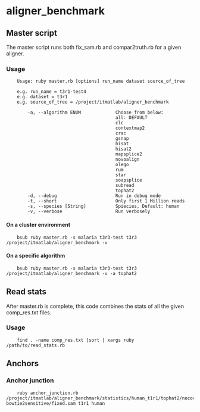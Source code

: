 # aligner_benchmark

## Master script

The master script runs both fix_sam.rb and compar2truth.rb for a given aligner.

### Usage
        Usage: ruby master.rb [options] run_name dataset source_of_tree

        e.g. run_name = t3r1-test4
        e.g. dataset = t3r1
        e.g. source_of_tree = /project/itmatlab/aligner_benchmark
        
            -a, --algorithm ENUM             Choose from below:
                                             all: DEFAULT
                                             clc
                                             contextmap2
                                             crac
                                             gsnap
                                             hisat
                                             hisat2
                                             mapsplice2
                                             novoalign
                                             olego
                                             rum
                                             star
                                             soapsplice
                                             subread
                                             tophat2
            -d, --debug                      Run in debug mode
            -t, --short                      Only first 1 Million reads
            -s, --species [String]           Spiecies, Default: human
            -v, --verbose                    Run verbosely


#### On a cluster environment
        bsub ruby master.rb -s malaria t3r3-test t3r3 /project/itmatlab/aligner_benchmark -v

#### On a specific algorithm
        bsub ruby master.rb -s malaria t3r3-test t3r3  /project/itmatlab/aligner_benchmark -v -a tophat2

## Read stats

After master.rb is complete, this code combines the stats of all the given comp_res.txt files.

### Usage

        find . -name comp_res.txt |sort | xargs ruby /path/to/read_stats.rb

## Anchors

### Anchor junction

        ruby anchor_junction.rb /project/itmatlab/aligner_benchmark/statistics/human_t1r1/tophat2/nocoveragesearch-bowtie2sensitive/fixed.sam t1r1 human
